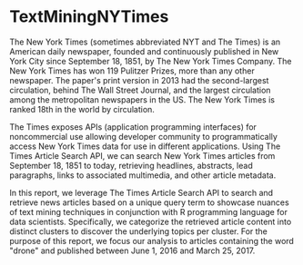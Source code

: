 # TextMiningNYTimes

The New York Times (sometimes abbreviated NYT and The Times) is an American daily newspaper, founded and continuously published in New York City since September 18, 1851, by The New York Times Company. The New York Times has won 119 Pulitzer Prizes, more than any other newspaper. The paper's print version in 2013 had the second-largest circulation, behind The Wall Street Journal, and the largest circulation among the metropolitan newspapers in the US. The New York Times is ranked 18th in the world by circulation.

The Times exposes APIs (application programming interfaces) for noncommercial use allowing developer community to programmatically access New York Times data for use in different applications. Using The Times Article Search API, we can search New York Times articles from September 18, 1851 to today, retrieving headlines, abstracts, lead paragraphs, links to associated multimedia, and other article metadata.

In this report, we leverage The Times Article Search API to search and retrieve news articles based on a unique query term to showcase nuances of text mining techniques in conjunction with R programming language for data scientists. Specifically, we categorize the retrieved article content into distinct clusters to discover the underlying topics per cluster. For the purpose of this report, we focus our analysis to articles containing the word "drone" and published between June 1, 2016 and March 25, 2017.
